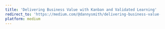 ```yaml
---
title: 'Delivering Business Value with Kanban and Validated Learning'
redirect_to: 'https://medium.com/@dannysmith/delivering-business-value-with-kanban-and-validated-learning-55749daffecc'
platform: medium
---
```

